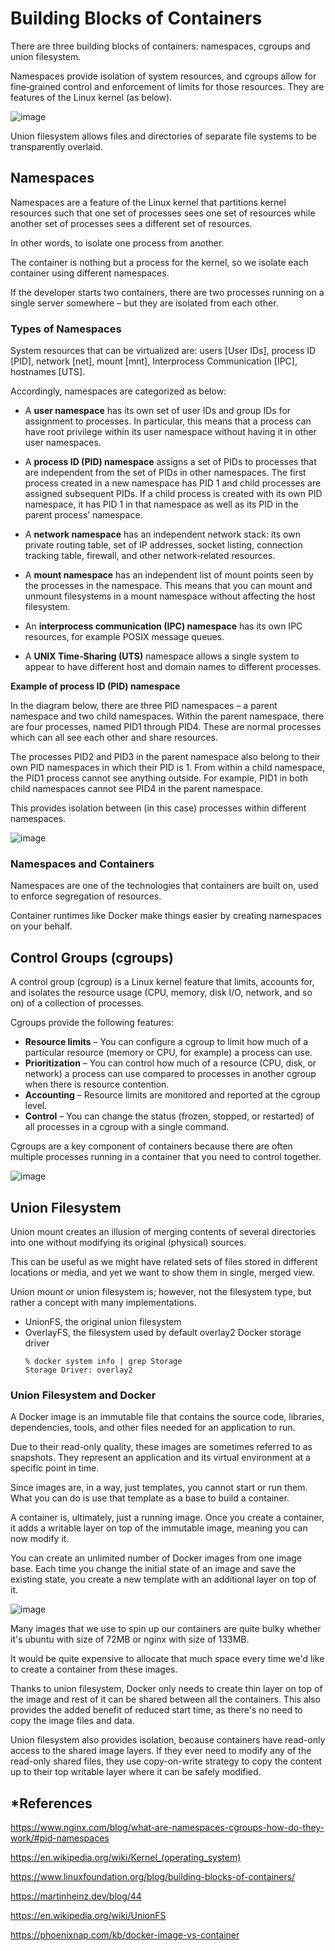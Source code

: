 # Building Blocks of Containers

There are three building blocks of containers: namespaces, cgroups and union filesystem.

Namespaces provide isolation of system resources, and cgroups allow for fine‑grained control and enforcement of limits for those resources. They are features of the Linux kernel (as below).

![image](https://user-images.githubusercontent.com/47337188/186939018-f5377407-baa4-4717-8021-b6d299f96f60.png)

Union filesystem allows files and directories of separate file systems to be transparently overlaid.

## Namespaces

Namespaces are a feature of the Linux kernel that partitions kernel resources such that one set of processes sees one set of resources while another set of processes sees a different set of resources.

In other words, to isolate one process from another.

The container is nothing but a process for the kernel, so we isolate each container using different namespaces.

If the developer starts two containers, there are two processes running on a single server somewhere – but they are isolated from each other.

### Types of Namespaces

System resources that can be virtualized are: users [User IDs], process ID [PID], network [net], mount [mnt], Interprocess Communication [IPC], hostnames [UTS].

Accordingly, namespaces are categorized as below:

- A **user namespace** has its own set of user IDs and group IDs for assignment to processes. In particular, this means that a process can have root privilege within its user namespace without having it in other user namespaces.

- A **process ID (PID) namespace** assigns a set of PIDs to processes that are independent from the set of PIDs in other namespaces. The first process created in a new namespace has PID 1 and child processes are assigned subsequent PIDs. If a child process is created with its own PID namespace, it has PID 1 in that namespace as well as its PID in the parent process’ namespace. 

- A **network namespace** has an independent network stack: its own private routing table, set of IP addresses, socket listing, connection tracking table, firewall, and other network‑related resources.

- A **mount namespace** has an independent list of mount points seen by the processes in the namespace. This means that you can mount and unmount filesystems in a mount namespace without affecting the host filesystem.

- An **interprocess communication (IPC) namespace** has its own IPC resources, for example POSIX message queues.

- A **UNIX Time‑Sharing (UTS)** namespace allows a single system to appear to have different host and domain names to different processes.

**Example of process ID (PID) namespace**

In the diagram below, there are three PID namespaces – a parent namespace and two child namespaces. Within the parent namespace, there are four processes, named PID1 through PID4. These are normal processes which can all see each other and share resources.

The processes PID2 and PID3 in the parent namespace also belong to their own PID namespaces in which their PID is 1. From within a child namespace, the PID1 process cannot see anything outside. For example, PID1 in both child namespaces cannot see PID4 in the parent namespace.

This provides isolation between (in this case) processes within different namespaces.

![image](https://user-images.githubusercontent.com/47337188/186922889-9d5147b7-b2ac-4d3b-951a-a7d2db041ff2.png)

### Namespaces and Containers

Namespaces are one of the technologies that containers are built on, used to enforce segregation of resources.

Container runtimes like Docker make things easier by creating namespaces on your behalf.

## Control Groups (cgroups)

A control group (cgroup) is a Linux kernel feature that limits, accounts for, and isolates the resource usage (CPU, memory, disk I/O, network, and so on) of a collection of processes.

Cgroups provide the following features:

- **Resource limits** – You can configure a cgroup to limit how much of a particular resource (memory or CPU, for example) a process can use.
- **Prioritization** – You can control how much of a resource (CPU, disk, or network) a process can use compared to processes in another cgroup when there is resource contention.
- **Accounting** – Resource limits are monitored and reported at the cgroup level.
- **Control** – You can change the status (frozen, stopped, or restarted) of all processes in a cgroup with a single command.

Cgroups are a key component of containers because there are often multiple processes running in a container that you need to control together.

![image](https://user-images.githubusercontent.com/47337188/186929197-7f6053d4-391d-44e6-98f7-551e3a7c316d.png)

## Union Filesystem

Union mount creates an illusion of merging contents of several directories into one without modifying its original (physical) sources.

This can be useful as we might have related sets of files stored in different locations or media, and yet we want to show them in single, merged view.

Union mount or union filesystem is; however, not the filesystem type, but rather a concept with many implementations.

- UnionFS, the original union filesystem
- OverlayFS, the filesystem used by default overlay2 Docker storage driver
    ```
    % docker system info | grep Storage
    Storage Driver: overlay2
    ```

### Union Filesystem and Docker 

A Docker image is an immutable file that contains the source code, libraries, dependencies, tools, and other files needed for an application to run.

Due to their read-only quality, these images are sometimes referred to as snapshots. They represent an application and its virtual environment at a specific point in time.

Since images are, in a way, just templates, you cannot start or run them. What you can do is use that template as a base to build a container.

A container is, ultimately, just a running image. Once you create a container, it adds a writable layer on top of the immutable image, meaning you can now modify it.

You can create an unlimited number of Docker images from one image base. Each time you change the initial state of an image and save the existing state, you create a new template with an additional layer on top of it.

![image](https://user-images.githubusercontent.com/47337188/186936578-c85e18aa-9c73-4ecd-bbe4-10af6155a996.png)

Many images that we use to spin up our containers are quite bulky whether it's ubuntu with size of 72MB or nginx with size of 133MB.

It would be quite expensive to allocate that much space every time we'd like to create a container from these images.

Thanks to union filesystem, Docker only needs to create thin layer on top of the image and rest of it can be shared between all the containers. This also provides the added benefit of reduced start time, as there's no need to copy the image files and data.

Union filesystem also provides isolation, because containers have read-only access to the shared image layers. If they ever need to modify any of the read-only shared files, they use copy-on-write strategy to copy the content up to their top writable layer where it can be safely modified.

## *References

https://www.nginx.com/blog/what-are-namespaces-cgroups-how-do-they-work/#pid-namespaces

https://en.wikipedia.org/wiki/Kernel_(operating_system)

https://www.linuxfoundation.org/blog/building-blocks-of-containers/

https://martinheinz.dev/blog/44

https://en.wikipedia.org/wiki/UnionFS

https://phoenixnap.com/kb/docker-image-vs-container

